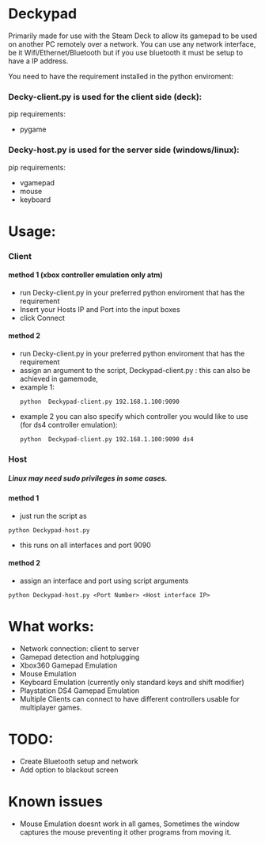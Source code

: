 # Deckypad
Primarily made for use with the Steam Deck to allow its gamepad to be used on another PC remotely over a network.
You can use any network interface, be it Wifi/Ethernet/Bluetooth  but if you use bluetooth it must be setup to have a IP address.

You need to have the requirement installed in the python enviroment:

### Decky-client.py is used for the client side (deck):
pip requirements:
- pygame

### Decky-host.py is used for the server side (windows/linux):
pip requirements:
-  vgamepad
-  mouse
-  keyboard
  
# Usage:
### Client
#### method 1 (xbox controller emulation only atm)
- run Decky-client.py in your preferred python enviroment that has the requirement
- Insert your Hosts IP and Port into the input boxes
- click Connect
#### method 2
- run Decky-client.py in your preferred python enviroment that has the requirement
- assign an argument to the script,  Deckypad-client.py <Host IP>:<Port Number>
  this can also be achieved in gamemode,
- example 1:
  ```
  python  Deckypad-client.py 192.168.1.100:9090
  ```
- example 2 you can also specify which controller you would like to use (for ds4 controller emulation):
  ```
  python  Deckypad-client.py 192.168.1.100:9090 ds4
  ```
  
### Host
##### Linux  may need sudo privileges in some cases.
#### method 1
- just run the script as
```
python Deckypad-host.py
```
- this runs on all interfaces and port 9090
#### method 2
- assign an interface and port using script arguments
```
python Deckypad-host.py <Port Number> <Host interface IP>
```


# What works:
- Network connection: client to server
- Gamepad detection and hotplugging
- Xbox360 Gamepad Emulation
- Mouse Emulation
- Keyboard Emulation (currently only standard keys and shift modifier)
- Playstation DS4 Gamepad Emulation
- Multiple Clients can connect to have different controllers usable for multiplayer games.

# TODO:
- Create Bluetooth setup and network
- Add option to blackout screen

# Known issues
- Mouse Emulation doesnt work in all games, Sometimes the window captures the mouse preventing it other programs from moving it.

